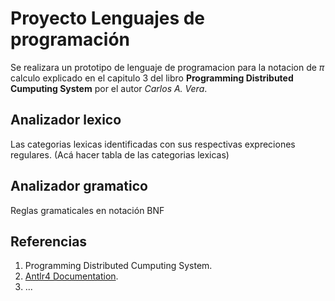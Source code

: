 # Proyecto Lenguajes de programación
Se realizara un prototipo de lenguaje de programacion para la notacion de $\pi$ calculo explicado en el capitulo 3 del libro __Programming Distributed Cumputing System__ por el autor _Carlos A. Vera_.

## Analizador lexico
Las categorias lexicas identificadas con sus respectivas expreciones regulares.
(Acá hacer tabla de las categorias lexicas)
## Analizador gramatico
Reglas gramaticales en notación BNF 
## Referencias
1. Programming Distributed Cumputing System.
2. [Antlr4 Documentation](https://github.com/antlr/antlr4/blob/4.9.2/doc/index.md).
3. ...
